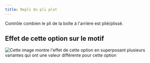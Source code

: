 ```yaml
---
title: Repli du pli plat
---
```


Contrôle combien le pli de la boîte à l'arrière est plié/plissé.

## Effet de cette option sur le motif

![Cette image montre l'effet de cette option en superposant plusieurs variantes qui ont une valeur différente pour cette option](simone_boxpleatfold_sample.svg "Effet de cette option sur le motif")
